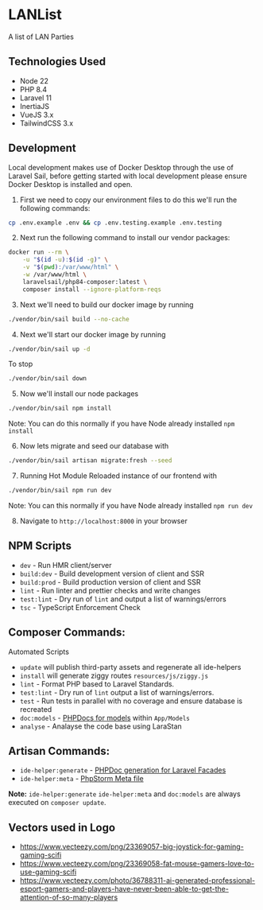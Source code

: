 # LANList
A list of LAN Parties

## Technologies Used
- Node 22
- PHP 8.4
- Laravel 11
- InertiaJS
- VueJS 3.x
- TailwindCSS 3.x

## Development

Local development makes use of Docker Desktop through the use of Laravel Sail, before getting started with local development please ensure Docker Desktop is installed and open.

1. First we need to copy our environment files to do this we'll run the following commands:

```bash
cp .env.example .env && cp .env.testing.example .env.testing
```

2. Next run the following command to install our vendor packages:

```bash
docker run --rm \
    -u "$(id -u):$(id -g)" \
    -v "$(pwd):/var/www/html" \
    -w /var/www/html \
    laravelsail/php84-composer:latest \
    composer install --ignore-platform-reqs
```

3. Next we'll need to build our docker image by running 
```bash
./vendor/bin/sail build --no-cache
```

4. Next we'll start our docker image by running 
```bash
./vendor/bin/sail up -d
```

To stop
```bash
./vendor/bin/sail down
```

5. Now we'll install our node packages 
```bash
./vendor/bin/sail npm install
```
Note: You can do this normally if you have Node already installed `npm install`

6. Now lets migrate and seed our database with 
```bash
./vendor/bin/sail artisan migrate:fresh --seed
```

7. Running Hot Module Reloaded instance of our frontend with 
```bash
./vendor/bin/sail npm run dev
```
Note: You can this normally if you have Node already installed `npm run dev`

8. Navigate to `http://localhost:8000` in your browser

## NPM Scripts
- `dev` - Run HMR client/server
- `build:dev` - Build development version of client and SSR
- `build:prod` - Build production version of client and SSR
- `lint` - Run linter and prettier checks and write changes
- `test:lint` - Dry run of `lint` and output a list of warnings/errors
- `tsc` - TypeScript Enforcement Check

## Composer Commands:
Automated Scripts
- `update` will publish third-party assets and regenerate all ide-helpers
- `install` will generate ziggy routes `resources/js/ziggy.js`
- `lint` - Format PHP based to Laravel Standards.
- `test:lint` - Dry run of `lint` output a list of warnings/errors.
- `test` - Run tests in parallel with no coverage and ensure database is recreated
- `doc:models` - [PHPDocs for models](https://github.com/barryvdh/laravel-ide-helper#automatic-PHPDocs-for-models) within `App/Models`
- `analyse` - Analayse the code base using LaraStan

## Artisan Commands:
- `ide-helper:generate` - [PHPDoc generation for Laravel Facades](https://github.com/barryvdh/laravel-ide-helper#automatic-phpdoc-generation-for-laravel-facades) 
- `ide-helper:meta` - [PhpStorm Meta file](https://github.com/barryvdh/laravel-ide-helper#phpstorm-meta-for-container-instances)

**Note:** `ide-helper:generate` `ide-helper:meta` and `doc:models` are always executed on `composer update`.


## Vectors used in Logo
- https://www.vecteezy.com/png/23369057-big-joystick-for-gaming-gaming-scifi
- https://www.vecteezy.com/png/23369058-fat-mouse-gamers-love-to-use-gaming-scifi
- https://www.vecteezy.com/photo/36788311-ai-generated-professional-esport-gamers-and-players-have-never-been-able-to-get-the-attention-of-so-many-players

